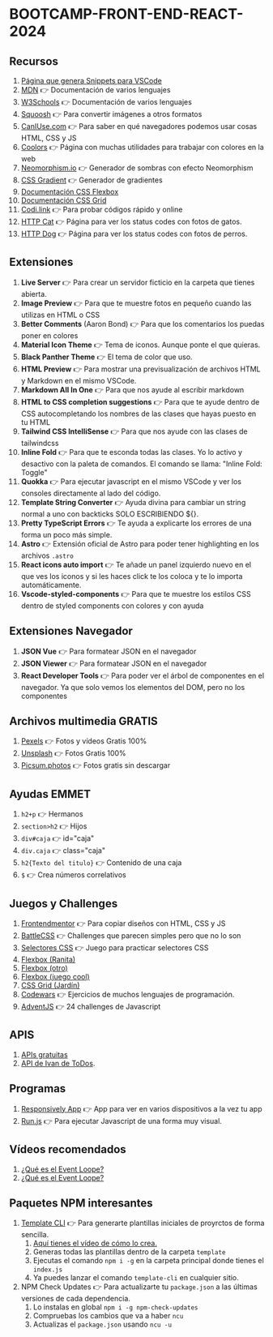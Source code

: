 # BOOTCAMP-FRONT-END-REACT-2024

## Recursos

1. [Página que genera Snippets para VSCode](https://snippet-generator.app/?description=&tabtrigger=&snippet=&mode=vscode)
2. [MDN](https://developer.mozilla.org/en-US/) 👉 Documentación de varios lenguajes
3. [W3Schools](https://www.w3schools.com/) 👉 Documentación de varios lenguajes
4. [Squoosh](https://squoosh.app/) 👉 Para convertir imágenes a otros formatos
5. [CanIUse.com](https://caniuse.com/) 👉 Para saber en qué navegadores podemos usar cosas HTML, CSS y JS
6. [Coolors](https://coolors.co/) 👉 Página con muchas utilidades para trabajar con colores en la web
7. [Neomorphism.io](https://neumorphism.io/#cecdfe) 👉  Generador de sombras con efecto Neomorphism
8. [CSS Gradient](https://cssgradient.io/) 👉 Generador de gradientes
9. [Documentación CSS Flexbox](https://css-tricks.com/snippets/css/a-guide-to-flexbox/)
10. [Documentación CSS Grid](https://css-tricks.com/snippets/css/complete-guide-grid/)
11. [Codi.link](https://codi.link/) 👉  Para probar códigos rápido y online
12. [HTTP Cat](https://http.cat/) 👉 Página para ver los status codes con fotos de gatos.
13. [HTTP Dog](https://http.dog/) 👉 Página para ver los status codes con fotos de perros.

## Extensiones

1. **Live Server** 👉 Para crear un servidor ficticio en la carpeta que tienes abierta.
2. **Image Preview** 👉 Para que te muestre fotos en pequeño cuando las utilizas en HTML o CSS
3. **Better Comments** (Aaron Bond) 👉 Para que los comentarios los puedas poner en colores
4. **Material Icon Theme** 👉 Tema de iconos. Aunque ponte el que quieras.
5. **Black Panther Theme** 👉 El tema de color que uso.
6. **HTML Preview** 👉 Para mostrar una previsualización de archivos HTML y Markdown en el mismo VSCode.
7. **Markdown All In One** 👉 Para que nos ayude al escribir markdown
8. **HTML to CSS completion suggestions** 👉 Para que te ayude dentro de CSS autocompletando los nombres de las clases que hayas puesto en tu HTML
9. **Tailwind CSS IntelliSense** 👉 Para que nos ayude con las clases de tailwindcss
10. **Inline Fold** 👉 Para que te esconda todas las clases. Yo lo activo y desactivo con la paleta de comandos. El comando se llama: "Inline Fold: Toggle"
11. **Quokka** 👉 Para ejecutar javascript en el mismo VSCode y ver los consoles directamente al lado del código.
12. **Template String Converter** 👉 Ayuda divina para cambiar un string normal a uno con backticks SOLO ESCRIBIENDO ${}.
13. **Pretty TypeScript Errors** 👉 Te ayuda a explicarte los errores de una forma un poco más simple.
14. **Astro** 👉 Extensión oficial de Astro para poder tener highlighting en los archivos `.astro`
15. **React icons auto import** 👉 Te añade un panel izquierdo nuevo en el que ves los iconos y si les haces click te los coloca y te lo importa automáticamente.
16. **Vscode-styled-components** 👉 Para que te muestre los estilos CSS dentro de styled components con colores y con ayuda

## Extensiones Navegador

1. **JSON Vue** 👉 Para formatear JSON en el navegador
2. **JSON Viewer** 👉 Para formatear JSON en el navegador
3. **React Developer Tools** 👉 Para poder ver el árbol de componentes en el navegador. Ya que solo vemos los elementos del DOM, pero no los componentes

## Archivos multimedia GRATIS

1. [Pexels](https://www.pexels.com/es-es/) 👉 Fotos y vídeos Gratis 100%
2. [Unsplash](https://unsplash.com/es) 👉 Fotos Gratis 100%
3. [Picsum.photos](https://picsum.photos) 👉  Fotos gratis sin descargar

## Ayudas EMMET

1. `h2+p` 👉 Hermanos
2. `section>h2` 👉 Hijos
3. `div#caja` 👉 id="caja"
4. `div.caja` 👉 class="caja"
5. `h2{Texto del titulo}` 👉 Contenido de una caja
6. `$` 👉 Crea números correlativos

## Juegos y Challenges

1. [Frontendmentor](https://www.frontendmentor.io/) 👉 Para copiar diseños con HTML, CSS y JS
2. [BattleCSS](https://cssbattle.dev/play/1) 👉 Challenges que parecen simples pero que no lo son
3. [Selectores CSS](https://flukeout.github.io/) 👉 Juego para practicar selectores CSS
4. [Flexbox (Ranita)](https://flexboxfroggy.com/#es)
5. [Flexbox (otro)](https://codingfantasy.com/games/flexboxadventure)
6. [Flexbox (juego cool)](https://mastery.games/flexboxzombies/)
7. [CSS Grid (Jardín)](https://cssgridgarden.com/#es)
8. [Codewars](https://www.codewars.com/) 👉 Ejercicios de muchos lenguajes de programación.
9. [AdventJS](https://adventjs.dev/) 👉 24 challenges de Javascript

## APIS

1. [APIs gratuitas](https://free-apis.github.io/#/categories)
2. [API de Ivan de ToDos](https://apideto-dos.onrender.com/to-dos).

## Programas

1. [Responsively App](https://responsively.app/) 👉 App para ver en varios dispositivos a la vez tu app
2. [Run.js](https://runjs.app/) 👉 Para ejecutar Javascript de una forma muy visual.

## Vídeos recomendados

1. [¿Qué es el Event Loope?](https://www.youtube.com/watch?v=8aGhZQkoFbQ)
2. [¿Qué es el Event Loope?](https://www.youtube.com/watch?v=eiC58R16hb8)

## Paquetes NPM interesantes

1. [Template CLI](https://github.com/Ivluengo/template-cli) 👉 Para generarte plantillas iniciales de proyrctos de forma sencilla.
   1. [Aquí tienes el vídeo de cómo lo crea.](https://www.youtube.com/watch?v=xYko2bHNgVA)
   2. Generas todas las plantillas dentro de la carpeta `template`
   3. Ejecutas el comando `npm i -g` en la carpeta principal donde tienes el `index.js`
   4. Ya puedes lanzar el comando `template-cli` en cualquier sitio.
2. NPM Check Updates 👉 Para actualizarte tu `package.json` a las últimas versiones de cada dependencia.
   1. Lo instalas en global `npm i -g npm-check-updates`
   2. Compruebas los cambios que va a haber `ncu`
   3. Actualizas el `package.json` usando `ncu -u`
